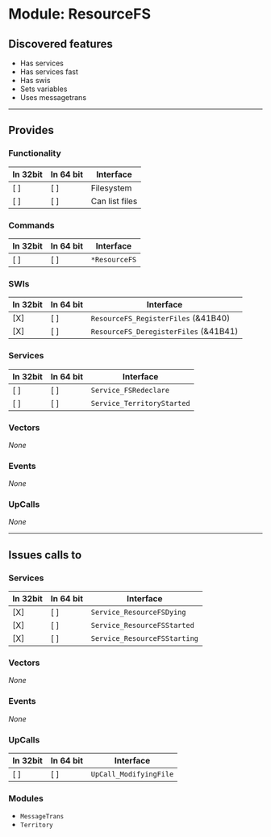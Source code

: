 # Module: ResourceFS

## Discovered features


* Has services
* Has services fast
* Has swis
* Sets variables
* Uses messagetrans

---

## Provides

### Functionality

| In 32bit | In 64 bit | Interface |
|----------|-----------|-----------|
| [ ]      | [ ]       | Filesystem |
| [ ]      | [ ]       | Can list files |

### Commands


| In 32bit | In 64 bit | Interface |
|----------|-----------|-----------|
| [ ]      | [ ]       | `*ResourceFS` |


### SWIs


| In 32bit | In 64 bit | Interface |
|----------|-----------|-----------|
| [X]      | [ ]       | `ResourceFS_RegisterFiles` (&41B40) |
| [X]      | [ ]       | `ResourceFS_DeregisterFiles` (&41B41) |


### Services


| In 32bit | In 64 bit | Interface |
|----------|-----------|-----------|
| [ ]      | [ ]       | `Service_FSRedeclare` |
| [ ]      | [ ]       | `Service_TerritoryStarted` |


### Vectors


*None*


### Events


*None*


### UpCalls


*None*


---

## Issues calls to

### Services


| In 32bit | In 64 bit | Interface |
|----------|-----------|-----------|
| [X]      | [ ]       | `Service_ResourceFSDying` |
| [X]      | [ ]       | `Service_ResourceFSStarted` |
| [X]      | [ ]       | `Service_ResourceFSStarting` |


### Vectors


*None*


### Events


*None*


### UpCalls


| In 32bit | In 64 bit | Interface |
|----------|-----------|-----------|
| [ ]      | [ ]       | `UpCall_ModifyingFile` |


### Modules


* `MessageTrans`
* `Territory`


